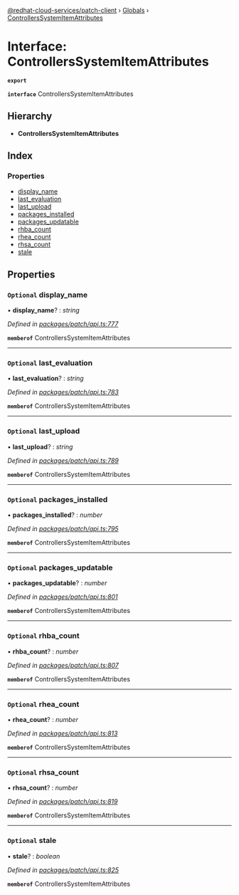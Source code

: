 [@redhat-cloud-services/patch-client](../README.md) › [Globals](../globals.md) › [ControllersSystemItemAttributes](controllerssystemitemattributes.md)

# Interface: ControllersSystemItemAttributes

**`export`** 

**`interface`** ControllersSystemItemAttributes

## Hierarchy

* **ControllersSystemItemAttributes**

## Index

### Properties

* [display_name](controllerssystemitemattributes.md#optional-display_name)
* [last_evaluation](controllerssystemitemattributes.md#optional-last_evaluation)
* [last_upload](controllerssystemitemattributes.md#optional-last_upload)
* [packages_installed](controllerssystemitemattributes.md#optional-packages_installed)
* [packages_updatable](controllerssystemitemattributes.md#optional-packages_updatable)
* [rhba_count](controllerssystemitemattributes.md#optional-rhba_count)
* [rhea_count](controllerssystemitemattributes.md#optional-rhea_count)
* [rhsa_count](controllerssystemitemattributes.md#optional-rhsa_count)
* [stale](controllerssystemitemattributes.md#optional-stale)

## Properties

### `Optional` display_name

• **display_name**? : *string*

*Defined in [packages/patch/api.ts:777](https://github.com/RedHatInsights/javascript-clients/blob/6e30b20/packages/patch/api.ts#L777)*

**`memberof`** ControllersSystemItemAttributes

___

### `Optional` last_evaluation

• **last_evaluation**? : *string*

*Defined in [packages/patch/api.ts:783](https://github.com/RedHatInsights/javascript-clients/blob/6e30b20/packages/patch/api.ts#L783)*

**`memberof`** ControllersSystemItemAttributes

___

### `Optional` last_upload

• **last_upload**? : *string*

*Defined in [packages/patch/api.ts:789](https://github.com/RedHatInsights/javascript-clients/blob/6e30b20/packages/patch/api.ts#L789)*

**`memberof`** ControllersSystemItemAttributes

___

### `Optional` packages_installed

• **packages_installed**? : *number*

*Defined in [packages/patch/api.ts:795](https://github.com/RedHatInsights/javascript-clients/blob/6e30b20/packages/patch/api.ts#L795)*

**`memberof`** ControllersSystemItemAttributes

___

### `Optional` packages_updatable

• **packages_updatable**? : *number*

*Defined in [packages/patch/api.ts:801](https://github.com/RedHatInsights/javascript-clients/blob/6e30b20/packages/patch/api.ts#L801)*

**`memberof`** ControllersSystemItemAttributes

___

### `Optional` rhba_count

• **rhba_count**? : *number*

*Defined in [packages/patch/api.ts:807](https://github.com/RedHatInsights/javascript-clients/blob/6e30b20/packages/patch/api.ts#L807)*

**`memberof`** ControllersSystemItemAttributes

___

### `Optional` rhea_count

• **rhea_count**? : *number*

*Defined in [packages/patch/api.ts:813](https://github.com/RedHatInsights/javascript-clients/blob/6e30b20/packages/patch/api.ts#L813)*

**`memberof`** ControllersSystemItemAttributes

___

### `Optional` rhsa_count

• **rhsa_count**? : *number*

*Defined in [packages/patch/api.ts:819](https://github.com/RedHatInsights/javascript-clients/blob/6e30b20/packages/patch/api.ts#L819)*

**`memberof`** ControllersSystemItemAttributes

___

### `Optional` stale

• **stale**? : *boolean*

*Defined in [packages/patch/api.ts:825](https://github.com/RedHatInsights/javascript-clients/blob/6e30b20/packages/patch/api.ts#L825)*

**`memberof`** ControllersSystemItemAttributes
